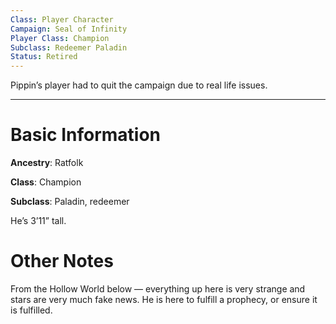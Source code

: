 ```yaml
---
Class: Player Character
Campaign: Seal of Infinity
Player Class: Champion
Subclass: Redeemer Paladin
Status: Retired
---
```

Pippin’s player had to quit the campaign due to real life issues.

---

# Basic Information
**Ancestry**: Ratfolk

**Class**: Champion

**Subclass**: Paladin, redeemer

He’s 3’11” tall.
# Other Notes
From the Hollow World below — everything up here is very strange and stars are very much fake news. He is here to fulfill a prophecy, or ensure it is fulfilled.